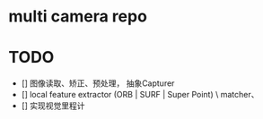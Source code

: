 # multi camera repo 



# TODO 
- [] 图像读取、矫正、预处理， 抽象Capturer
- [] local feature extractor (ORB | SURF | Super Point) \ matcher、
- [] 实现视觉里程计
